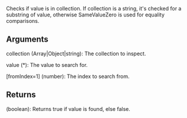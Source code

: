 Checks if value is in collection. If collection is a string, it's checked for a substring of value, otherwise SameValueZero is used for equality comparisons.


## Arguments
collection (Array|Object|string): The collection to inspect.

value (*): The value to search for.

[fromIndex=1] (number): The index to search from.


## Returns
(boolean): Returns true if value is found, else false.
